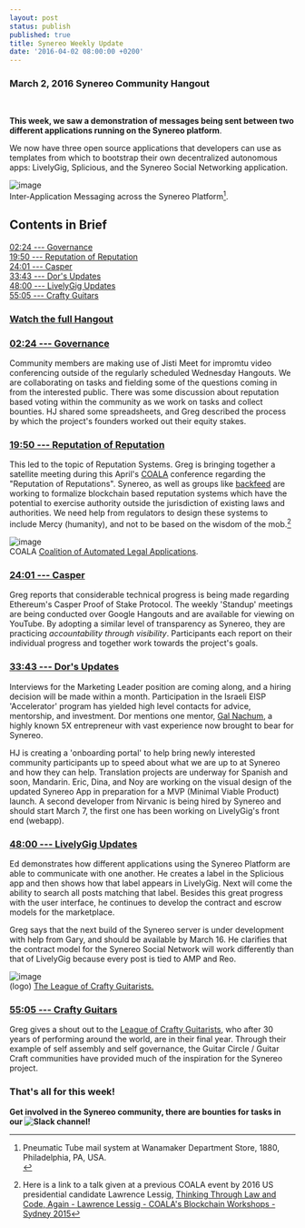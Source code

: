 ```yaml
---
layout: post
status: publish
published: true
title: Synereo Weekly Update
date: '2016-04-02 08:00:00 +0200'
---
```


### March 2, 2016 Synereo Community Hangout <br>
<br>

**This week, we saw a demonstration of messages being sent between two different applications running on the Synereo platform**. 

We now have three open source applications that developers can use as templates from which to bootstrap their own decentralized autonomous apps: LivelyGig, Splicious, and the Synereo Social Networking application.

![image](http://imgur.com/download/lDOBwiS/)<br>
Inter-Application Messaging across the Synereo Platform[^1].

## Contents in Brief

[02:24 --- Governance](https://youtu.be/2AuXvWjy6T8?t=6m30s)<br>
[19:50 --- Reputation of Reputation](https://youtu.be/2AuXvWjy6T8?t=19m50s)<br>
[24:01 --- Casper](https://youtu.be/2AuXvWjy6T8?t=24m01s)<br>
[33:43 --- Dor's Updates](https://youtu.be/2AuXvWjy6T8?t=33m43s)<br>
[48:00 --- LivelyGig Updates](https://youtu.be/2AuXvWjy6T8?t=48m00s)<br>
[55:05 --- Crafty Guitars](https://youtu.be/2AuXvWjy6T8?t=55m05s)<br>

### [Watch the full Hangout](https://youtu.be/2AuXvWjy6T8)

### [02:24 --- Governance](https://youtu.be/2AuXvWjy6T8?t=2m24s)

Community members are making use of Jisti Meet for impromtu video conferencing outside of the regularly scheduled Wednesday Hangouts. We are collaborating on tasks and fielding some of the questions coming in from the interested public. There was some discussion about reputation based voting within the community as we work on tasks and collect bounties. HJ shared some spreadsheets, and Greg described the process by which the project's founders worked out their equity stakes.

### [19:50 --- Reputation of Reputation](https://youtu.be/2AuXvWjy6T8?t=19m50s)
This led to the topic of Reputation Systems. Greg is bringing together a satellite meeting during this April's [COALA](http://coala.global) conference regarding the "Reputation of Reputations". Synereo, as well as groups like [backfeed](http://magazine.backfeed.cc/the-backfeed-protocol-an-introduction-for-mere-mortals/) are working to formalize blockchain based reputation systems which have the potential to exercise authority outside the jurisdiction of existing laws and authorities. We need help from regulators to design these systems to include Mercy (humanity), and not to be based on the wisdom of the mob.[^2]

![image](http://imgur.com/download/Cp2l4Wo/)<br>
COALA [Coalition of Automated Legal Applications](http://coala.global/).<br>

### [24:01 --- Casper](https://youtu.be/2AuXvWjy6T8?t=24m01s)
Greg reports that considerable technical progress is being made regarding Ethereum's Casper Proof of Stake Protocol. The weekly 'Standup' meetings are being conducted over Google Hangouts and are available for viewing on YouTube. By adopting a similar level of transparency as Synereo, they are practicing _accountability through visibility_. Participants each report on their individual progress and together work towards the project's goals.

### [33:43 --- Dor's Updates](https://youtu.be/2AuXvWjy6T8?t=33m43s)
Interviews for the Marketing Leader position are coming along, and a hiring decision will be made within a month. Participation in the Israeli EISP 'Accelerator' program has yielded high level contacts for advice, mentorship, and investment. Dor mentions one mentor, [Gal Nachum](https://il.linkedin.com/in/galnachum), a highly known 5X entrepreneur with vast experience now brought to bear for Synereo. 

HJ is creating a 'onboarding portal' to help bring newly interested community participants up to speed about what we are up to at Synereo and how they can help. Translation projects are underway for Spanish and soon, Mandarin. Eric, Dina, and Noy are working on the visual design of the updated Synereo App in preparation for a MVP (Minimal Viable Product) launch. A second developer from Nirvanic is being hired by Synereo and should start March 7, the first one has been working on LivelyGig's front end (webapp).

### [48:00 --- LivelyGig Updates](https://youtu.be/2AuXvWjy6T8?t=48m00s)
Ed demonstrates how different applications using the Synereo Platform are able to communicate with one another. He creates a label in the Splicious app and then shows how that label appears in LivelyGig. Next will come the ability to search all posts matching that label. Besides this great progress with the user interface, he continues to develop the contract and escrow models for the marketplace.

Greg says that the next build of the Synereo server is under development with help from Gary, and should be available by March 16. He clarifies that the contract model for the Synereo Social Network will work differently than that of LivelyGig because every post is tied to AMP and Reo.

![image](http://thelcg.net/wp-content/uploads/2014/12/logo-lcg-300x300.png)<br>
(logo) [The League of Crafty Guitarists.](http://thelcg.net/)<br>

### [55:05 --- Crafty Guitars](https://youtu.be/2AuXvWjy6T8?t=55m05s)
Greg gives a shout out to the [League of Crafty Guitarists](http://thelcg.net/), who after 30 years of performing around the world, are in their final year. Through their example of self assembly and self governance, the Guitar Circle / Guitar Craft communities have provided much of the inspiration for the Synereo project.<br>

[^1]:Pneumatic Tube mail system at Wanamaker Department Store, 1880, Philadelphia, PA, USA.<br>
[^2]:Here is a link to a talk given at a previous COALA event by 2016 US presidential candidate Lawrence Lessig, [Thinking Through Law and Code, Again - Lawrence Lessig - COALA's Blockchain Workshops - Sydney 2015](https://youtu.be/pcYJTIbhYF0)

### That's all for this week!


**Get involved in the Synereo community, there are bounties for tasks in our ![Slack channel](http://slack.synereo.com/)!**

